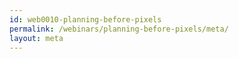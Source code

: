 ```yaml
---
id: web0010-planning-before-pixels
permalink: /webinars/planning-before-pixels/meta/
layout: meta
---
```

